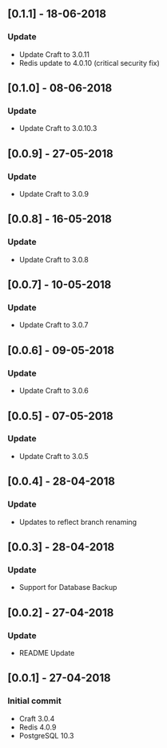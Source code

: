 ## [0.1.1] - 18-06-2018
### Update
- Update Craft to 3.0.11
- Redis update to 4.0.10 (critical security fix)

## [0.1.0] - 08-06-2018
### Update
- Update Craft to 3.0.10.3

## [0.0.9] - 27-05-2018
### Update
- Update Craft to 3.0.9

## [0.0.8] - 16-05-2018
### Update
- Update Craft to 3.0.8

## [0.0.7] - 10-05-2018
### Update
- Update Craft to 3.0.7

## [0.0.6] - 09-05-2018
### Update
- Update Craft to 3.0.6

## [0.0.5] - 07-05-2018
### Update
- Update Craft to 3.0.5

## [0.0.4] - 28-04-2018
### Update
- Updates to reflect branch renaming

## [0.0.3] - 28-04-2018
### Update
- Support for Database Backup

## [0.0.2] - 27-04-2018
### Update
- README Update

## [0.0.1] - 27-04-2018
### Initial commit
- Craft 3.0.4
- Redis 4.0.9
- PostgreSQL 10.3
